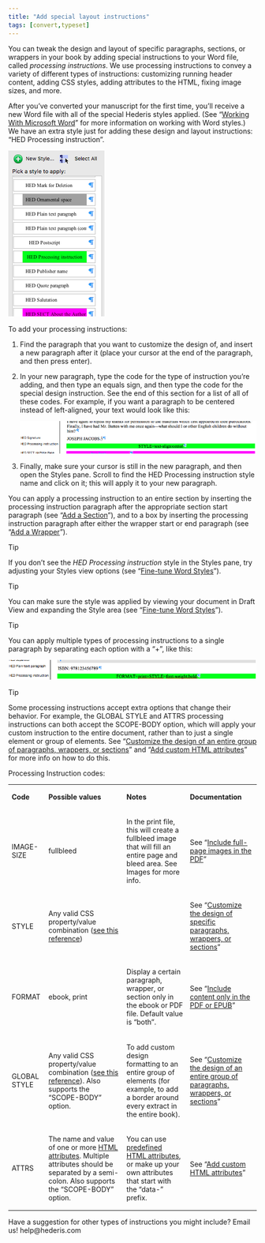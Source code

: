 ```yaml
---
title: "Add special layout instructions"
tags: [convert,typeset]
---
```

 
<html><body><section data-type="chapter" class="hsecchapter" data-hederis-type="hsecchapter" id="custom-design" data-pi-attrs="id: custom-design; data-tags: convert,typeset;" role="doc-chapter" data-tags="convert,typeset" data-author-name=" " data-book-title=" " title="Add special layout instructions"><p class="hblkp" data-hederis-type="hblkp" id="pk1xH8sgK">You can tweak the design and layout of specific paragraphs, sections, or wrappers in your book by adding special instructions to your Word file, called <em data-hederis-type="hspanem" id="pJLJFy8sX">processing instructions</em>. We use processing instructions to convey a variety of different types of instructions: customizing running header content, adding CSS styles, adding attributes to the HTML, fixing image sizes, and more.</p><p class="hblkp" data-hederis-type="hblkp" id="pt3EjkWXT">After you&#8217;ve converted your manuscript for the first time, you&#8217;ll receive a new Word file with all of the special Hederis styles applied. (See &#8220;<a href="{% link _docs/fine-tune-styles.md %}" class="hspana" data-hederis-type="hspana" id="plPiPNrjy">Working With Microsoft Word</a>&#8221; for more information on working with Word styles.) We have an extra style just for adding these design and layout instructions: &#8220;HED Processing instruction&#8221;.</p><img data-hederis-type="hblkimg" class="hblkimg" id="pjzRxM1I5" src="/images/pi1.png" data-img-src="/images/pi1.png"/><p class="hblkp" data-hederis-type="hblkp" id="p1s50TIcF">To add your processing instructions:</p><ol class="hwprnumlist" data-hederis-type="hwprnumlist" id="pnob0RCg6"><li class="hblkoli" data-hederis-type="hblkoli" id="liKrEOrHx1"><p class="hblkoli" data-hederis-type="hblklip" id="pnM2tyexa">Find the paragraph that you want to customize the design of, and insert a new paragraph after it (place your cursor at the end of the paragraph, and then press enter).</p></li><li class="hblkoli" data-hederis-type="hblkoli" id="liGEsmStDZ"><p class="hblkoli" data-hederis-type="hblklip" id="pbFjNcTG9">In your new paragraph, type the code for the type of instruction you&#8217;re adding, and then type an equals sign, and then type the code for the special design instruction. See the end of this section for a list of all of these codes. For example, if you want a paragraph to be centered instead of left-aligned, your text would look like this:</p><img data-hederis-type="hblkimg" class="hblkimg" id="p7TDt0KQH" src="/images/pi2.png" data-img-src="/images/pi2.png"/></li><li class="hblkoli" data-hederis-type="hblkoli" id="liK6GGQHdt"><p class="hblkoli" data-hederis-type="hblklip" id="pYP7zsnV2">Finally, make sure your cursor is still in the new paragraph, and then open the Styles pane. Scroll to find the HED Processing instruction style name and click on it; this will apply it to your new paragraph.</p></li></ol><p class="hblkp" data-hederis-type="hblkp" id="pSdt0BV3m">You can apply a processing instruction to an entire section by inserting the processing instruction paragraph after the appropriate section start paragraph (see &#8220;<a href="{% link _docs/add-a-section.md %}" class="hspana" data-hederis-type="hspana" id="pMfzjARQ9">Add a Section</a>&#8221;), and to a box by inserting the processing instruction paragraph after either the wrapper start or end paragraph (see &#8220;<a href="{% link _docs/add-a-wrapper.md %}" class="hspana" data-hederis-type="hspana" id="pJMM6f8Dn">Add a Wrapper</a>&#8221;).</p><aside class="hwprbox box" data-hederis-type="hwprbox" id="pPxQwMraw" data-type="sidebar"><p class="hblktype" data-hederis-type="hblktype" id="pveArQTz5">Tip</p><p class="hblkp" data-hederis-type="hblkp" id="pzNvlbvQx">If you don&#8217;t see the <em class="hspanem" data-hederis-type="hspanem" id="ps4KxhFMX">HED Processing instruction</em> style in the Styles pane, try adjusting your Styles view options (see &#8220;<a href="{% link _docs/fine-tune-styles.md %}" class="hspana" data-hederis-type="hspana" id="pM60TgGFV">Fine-tune Word Styles</a>&#8221;).</p></aside><aside class="hwprbox box" data-hederis-type="hwprbox" id="pcY5Xi6AG" data-type="sidebar"><p class="hblktype" data-hederis-type="hblktype" id="p5SrVCh63">Tip</p><p class="hblkp" data-hederis-type="hblkp" id="pYUmrTDFN">You can make sure the style was applied by viewing your document in Draft View and expanding the Style area (see &#8220;<a href="{% link _docs/fine-tune-styles.md %}" class="hspana" data-hederis-type="hspana" id="pmeRlcavl">Fine-tune Word Styles</a>&#8221;).</p></aside><aside class="hwprbox box" data-hederis-type="hwprbox" id="p5wBCM0yu" data-type="sidebar"><p class="hblktype" data-hederis-type="hblktype" id="pVuvRfHZI">Tip</p><p class="hblkp" data-hederis-type="hblkp" id="ppJ0cq6Qc">You can apply multiple types of processing instructions to a single paragraph by separating each option with a &#8220;+&#8221;, like this:</p><img data-hederis-type="hblkimg" class="hblkimg" id="pOiSMp6FJ" src="/images/pi3.png" data-img-src="/images/pi3.png"/></aside><aside class="hwprbox box" data-hederis-type="hwprbox" id="p8tk2E5QG" data-type="sidebar"><p class="hblktype" data-hederis-type="hblktype" id="pMJ3Xpczs">Tip</p><p class="hblkp" data-hederis-type="hblkp" id="pnisOpl8a">Some processing instructions accept extra options that change their behavior. For example, the GLOBAL STYLE and ATTRS processing instructions can both accept the SCOPE-BODY option, which will apply your custom instruction to the entire document, rather than to just a single element or group of elements. See &#8220;<a href="{% link _docs/global-paragraph-design.md %}" class="hspana" data-hederis-type="hspana" id="pK0DrytH0">Customize the design of an entire group of paragraphs, wrappers, or sections</a>&#8221; and &#8220;<a href="{% link _docs/custom-attributes.md %}" class="hspana" data-hederis-type="hspana" id="pnJRfC5yv">Add custom HTML attributes</a>&#8221; for more info on how to do this.</p></aside><p class="hblkp" data-hederis-type="hblkp" id="pKc006BgG">Processing Instruction codes:</p><table id="pG0JAK8mP" data-hederis-type="hwprtable" class="hwprtable"><tr data-hederis-type="hwprtr" class="hwprtr" id="pQ60LTouM"><td data-hederis-type="hwprtd" class="hwprtd" id="pnmgzzaW4"><p class="hblkp" data-hederis-type="hblkp" id="pOs9mQ063"><strong data-hederis-type="hspanstrong" id="pAcKU4RN0">Code</strong></p></td><td data-hederis-type="hwprtd" class="hwprtd" id="pnAmJPGRE"><p class="hblkp" data-hederis-type="hblkp" id="pzO0tGGEy"><strong class="hspanstrong" data-hederis-type="hspanstrong" id="plJ5VMg2l">Possible values</strong></p></td><td data-hederis-type="hwprtd" class="hwprtd" id="pYRjELQHl"><p class="hblkp" data-hederis-type="hblkp" id="p3xx5peWh"><strong class="hspanstrong" data-hederis-type="hspanstrong" id="pQIOZyRDZ">Notes</strong></p></td><td data-hederis-type="hwprtd" class="hwprtd" id="pRpJSS589"><p class="hblkp" data-hederis-type="hblkp" id="pD3nM6rII"><strong class="hspanstrong" data-hederis-type="hspanstrong" id="p274ogI0x">Documentation</strong></p></td></tr><tr data-hederis-type="hwprtr" class="hwprtr" id="p7LAhE74e"><td data-hederis-type="hwprtd" class="hwprtd" id="pVH5u1kr6"><p class="hblkp" data-hederis-type="hblkp" id="p9ZlflOGG">IMAGE-SIZE</p></td><td data-hederis-type="hwprtd" class="hwprtd" id="pz16iVPKI"><p class="hblkp" data-hederis-type="hblkp" id="pp50xIRJn">fullbleed</p></td><td data-hederis-type="hwprtd" class="hwprtd" id="pFEMeYX27"><p class="hblkp" data-hederis-type="hblkp" id="pn4z2UYHi">In the print file, this will create a fullbleed image that will fill an entire page and bleed area. See Images for more info.</p></td><td data-hederis-type="hwprtd" class="hwprtd" id="pRff1CxJy"><p class="hblkp" data-hederis-type="hblkp" id="p9QEGpL7t">See &#8220;<a href="{% link _docs/include-full-page-images.md %}" class="hspana" data-hederis-type="hspana" id="pfK500uaz">Include full-page images in the PDF</a>&#8221;</p></td></tr><tr data-hederis-type="hwprtr" class="hwprtr" id="pDdgqTbe4"><td data-hederis-type="hwprtd" class="hwprtd" id="p6cznnjmy"><p class="hblkp" data-hederis-type="hblkp" id="plSDGyHWN">STYLE</p></td><td data-hederis-type="hwprtd" class="hwprtd" id="pzeK1MgWw"><p class="hblkp" data-hederis-type="hblkp" id="pzySIgy6q">Any valid CSS property/value combination (<a href="https://developer.mozilla.org/en-US/docs/Web/CSS/Reference" class="hspana" data-hederis-type="hspana" id="p2puAX2Yb">see this reference</a>)</p></td><td data-hederis-type="hwprtd" class="hwprtd" id="pj7LnYqIw"/><td data-hederis-type="hwprtd" class="hwprtd" id="pfKvv7oxn"><p class="hblkp" data-hederis-type="hblkp" id="pGpFyv1tA">See &#8220;<a href="{% link _docs/custom-paragraph-design.md %}" class="hspana" data-hederis-type="hspana" id="p7vLhms6e">Customize the design of specific paragraphs, wrappers, or sections</a>&#8221;</p></td></tr><tr data-hederis-type="hwprtr" class="hwprtr" id="plfyNAQyx"><td data-hederis-type="hwprtd" class="hwprtd" id="pY1eSocS2"><p class="hblkp" data-hederis-type="hblkp" id="pHeBmwoCl">FORMAT</p></td><td data-hederis-type="hwprtd" class="hwprtd" id="pAEBBCbbC"><p class="hblkp" data-hederis-type="hblkp" id="pLOH9bwJS">ebook, print</p></td><td data-hederis-type="hwprtd" class="hwprtd" id="pxYd5c4rz"><p class="hblkp" data-hederis-type="hblkp" id="pIrKPokWt">Display a certain paragraph, wrapper, or section only in the ebook or PDF file. Default value is &#8220;both&#8221;.</p></td><td data-hederis-type="hwprtd" class="hwprtd" id="pHDzb8ojc"><p class="hblkp" data-hederis-type="hblkp" id="pmZlLq1XF">See &#8220;<a href="{% link _docs/include-custom-content.md %}" class="hspana" data-hederis-type="hspana" id="p0zBbuqHY">Include content only in the PDF or EPUB</a>&#8221;</p></td></tr><tr data-hederis-type="hwprtr" class="hwprtr" id="p2A6I17Np"><td data-hederis-type="hwprtd" class="hwprtd" id="pm2JytuKH"><p class="hblkp" data-hederis-type="hblkp" id="prt56Mxfj">GLOBAL STYLE</p></td><td data-hederis-type="hwprtd" class="hwprtd" id="pL0t4APd8"><p class="hblkp" data-hederis-type="hblkp" id="p4s42Ekap">Any valid CSS property/value combination (<a href="https://developer.mozilla.org/en-US/docs/Web/CSS/Reference" class="hspana" data-hederis-type="hspana" id="pkE1HDewc">see this reference</a>). Also supports the &#8220;SCOPE-BODY&#8221; option.</p></td><td data-hederis-type="hwprtd" class="hwprtd" id="p3gUYseBp"><p class="hblkp" data-hederis-type="hblkp" id="pipk1e3aN">To add custom design formatting to an entire group of elements (for example, to add a border around every extract in the entire book).</p></td><td data-hederis-type="hwprtd" class="hwprtd" id="pBsHAWNl4"><p class="hblkp" data-hederis-type="hblkp" id="pYb8GNGiz">See &#8220;<a href="{% link _docs/global-paragraph-design.md %}" class="hspana" data-hederis-type="hspana" id="pG5F9jFkt">Customize the design of an entire group of paragraphs, wrappers, or sections</a>&#8221;</p></td></tr><tr data-hederis-type="hwprtr" class="hwprtr" id="pQE17mijY"><td data-hederis-type="hwprtd" class="hwprtd" id="pcigt8tdv"><p class="hblkp" data-hederis-type="hblkp" id="pC9NRAqXj">ATTRS</p></td><td data-hederis-type="hwprtd" class="hwprtd" id="p0VjTVYlX"><p class="hblkp" data-hederis-type="hblkp" id="pmpYMuYPD">The name and value of one or more <a href="https://developer.mozilla.org/en-US/docs/Web/HTML/Attributes" class="hspana" data-hederis-type="hspana" id="ph66d6axf">HTML attributes</a>. Multiple attributes should be separated by a semi-colon. Also supports the &#8220;SCOPE-BODY&#8221; option.</p></td><td data-hederis-type="hwprtd" class="hwprtd" id="px5BKOctd"><p class="hblkp" data-hederis-type="hblkp" id="pfaUXzHxb">You can use <a href="https://developer.mozilla.org/en-US/docs/Web/HTML/Attributes" class="hspana" data-hederis-type="hspana" id="pmCmZXZ97">predefined HTML attributes</a>, or make up your own attributes that start with the &#8220;data-&#8221; prefix.</p></td><td data-hederis-type="hwprtd" class="hwprtd" id="pkk8iN6G0"><p class="hblkp" data-hederis-type="hblkp" id="p1SUHcjGz">See &#8220;<a href="{% link _docs/custom-attributes.md %}" class="hspana" data-hederis-type="hspana" id="pedgwfkqO">Add custom HTML attributes</a>&#8221;</p></td></tr></table><p class="hblkp" data-hederis-type="hblkp" id="pVO5Jh3P4">Have a suggestion for other types of instructions you might include? Email us! help@hederis.com</p></section></body></html>
